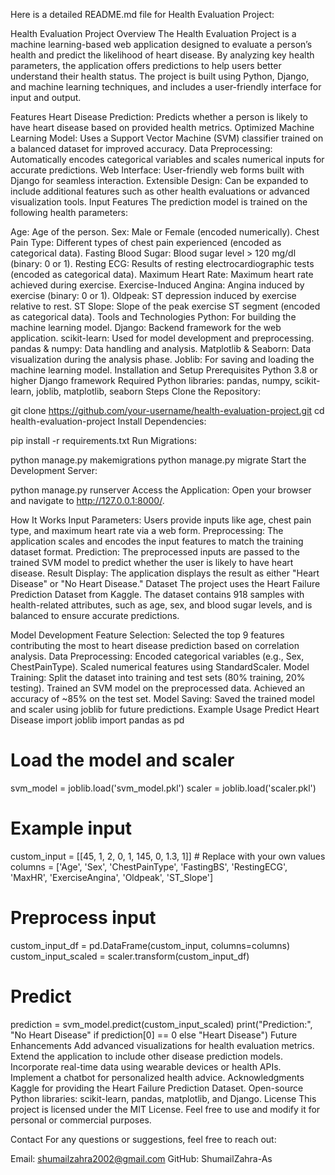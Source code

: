 
Here is a detailed README.md file for  Health Evaluation Project:

Health Evaluation Project
Overview
The Health Evaluation Project is a machine learning-based web application designed to evaluate a person’s health and predict the likelihood of heart disease. By analyzing key health parameters, the application offers predictions to help users better understand their health status. The project is built using Python, Django, and machine learning techniques, and includes a user-friendly interface for input and output.

Features
Heart Disease Prediction: Predicts whether a person is likely to have heart disease based on provided health metrics.
Optimized Machine Learning Model: Uses a Support Vector Machine (SVM) classifier trained on a balanced dataset for improved accuracy.
Data Preprocessing: Automatically encodes categorical variables and scales numerical inputs for accurate predictions.
Web Interface: User-friendly web forms built with Django for seamless interaction.
Extensible Design: Can be expanded to include additional features such as other health evaluations or advanced visualization tools.
Input Features
The prediction model is trained on the following health parameters:

Age: Age of the person.
Sex: Male or Female (encoded numerically).
Chest Pain Type: Different types of chest pain experienced (encoded as categorical data).
Fasting Blood Sugar: Blood sugar level > 120 mg/dl (binary: 0 or 1).
Resting ECG: Results of resting electrocardiographic tests (encoded as categorical data).
Maximum Heart Rate: Maximum heart rate achieved during exercise.
Exercise-Induced Angina: Angina induced by exercise (binary: 0 or 1).
Oldpeak: ST depression induced by exercise relative to rest.
ST Slope: Slope of the peak exercise ST segment (encoded as categorical data).
Tools and Technologies
Python: For building the machine learning model.
Django: Backend framework for the web application.
scikit-learn: Used for model development and preprocessing.
pandas & numpy: Data handling and analysis.
Matplotlib & Seaborn: Data visualization during the analysis phase.
Joblib: For saving and loading the machine learning model.
Installation and Setup
Prerequisites
Python 3.8 or higher
Django framework
Required Python libraries: pandas, numpy, scikit-learn, joblib, matplotlib, seaborn
Steps
Clone the Repository:

git clone https://github.com/your-username/health-evaluation-project.git
cd health-evaluation-project
Install Dependencies:

pip install -r requirements.txt
Run Migrations:

python manage.py makemigrations
python manage.py migrate
Start the Development Server:

python manage.py runserver
Access the Application: Open your browser and navigate to http://127.0.0.1:8000/.

How It Works
Input Parameters: Users provide inputs like age, chest pain type, and maximum heart rate via a web form.
Preprocessing: The application scales and encodes the input features to match the training dataset format.
Prediction: The preprocessed inputs are passed to the trained SVM model to predict whether the user is likely to have heart disease.
Result Display: The application displays the result as either "Heart Disease" or "No Heart Disease."
Dataset
The project uses the Heart Failure Prediction Dataset from Kaggle. The dataset contains 918 samples with health-related attributes, such as age, sex, and blood sugar levels, and is balanced to ensure accurate predictions.

Model Development
Feature Selection: Selected the top 9 features contributing the most to heart disease prediction based on correlation analysis.
Data Preprocessing:
Encoded categorical variables (e.g., Sex, ChestPainType).
Scaled numerical features using StandardScaler.
Model Training:
Split the dataset into training and test sets (80% training, 20% testing).
Trained an SVM model on the preprocessed data.
Achieved an accuracy of ~85% on the test set.
Model Saving: Saved the trained model and scaler using joblib for future predictions.
Example Usage
Predict Heart Disease
import joblib
import pandas as pd

# Load the model and scaler
svm_model = joblib.load('svm_model.pkl')
scaler = joblib.load('scaler.pkl')

# Example input
custom_input = [[45, 1, 2, 0, 1, 145, 0, 1.3, 1]]  # Replace with your own values
columns = ['Age', 'Sex', 'ChestPainType', 'FastingBS', 'RestingECG', 'MaxHR', 'ExerciseAngina', 'Oldpeak', 'ST_Slope']

# Preprocess input
custom_input_df = pd.DataFrame(custom_input, columns=columns)
custom_input_scaled = scaler.transform(custom_input_df)

# Predict
prediction = svm_model.predict(custom_input_scaled)
print("Prediction:", "No Heart Disease" if prediction[0] == 0 else "Heart Disease")
Future Enhancements
Add advanced visualizations for health evaluation metrics.
Extend the application to include other disease prediction models.
Incorporate real-time data using wearable devices or health APIs.
Implement a chatbot for personalized health advice.
Acknowledgments
Kaggle for providing the Heart Failure Prediction Dataset.
Open-source Python libraries: scikit-learn, pandas, matplotlib, and Django.
License
This project is licensed under the MIT License. Feel free to use and modify it for personal or commercial purposes.

Contact
For any questions or suggestions, feel free to reach out:

Email: shumailzahra2002@gmail.com
GitHub: ShumailZahra-As 
